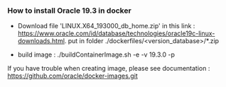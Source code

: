 ### How to install Oracle 19.3 in docker

- Download file 'LINUX.X64_193000_db_home.zip' in this link : https://www.oracle.com/id/database/technologies/oracle19c-linux-downloads.html. put in folder ./dockerfiles/<version_database>/*.zip

- build image : ./buildContainerImage.sh -e -v 19.3.0 -p

If you have trouble when creating image, please see documentation : https://github.com/oracle/docker-images.git

